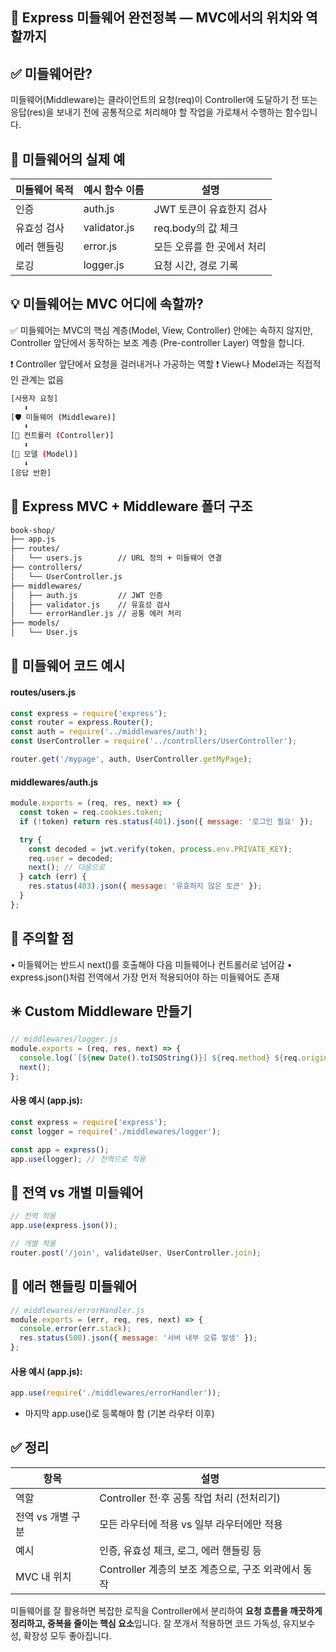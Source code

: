 
## 📘 Express 미들웨어 완전정복 — MVC에서의 위치와 역할까지

## ✅ 미들웨어란?

미들웨어(Middleware)는 클라이언트의 요청(req)이 Controller에 도달하기 전 또는 응답(res)을 보내기 전에
공통적으로 처리해야 할 작업을 가로채서 수행하는 함수입니다.


## 🔄 미들웨어의 실제 예
| **미들웨어 목적** | **예시 함수 이름** | **설명**          |
| ----------- | ------------ | --------------- |
| 인증          | auth.js      | JWT 토큰이 유효한지 검사 |
| 유효성 검사      | validator.js | req.body의 값 체크  |
| 에러 핸들링      | error.js     | 모든 오류를 한 곳에서 처리 |
| 로깅          | logger.js    | 요청 시간, 경로 기록    |



## 💡 미들웨어는 MVC 어디에 속할까?

✅ 미들웨어는 MVC의 핵심 계층(Model, View, Controller) 안에는 속하지 않지만,
Controller 앞단에서 동작하는 보조 계층 (Pre-controller Layer) 역할을 합니다.

❗ Controller 앞단에서 요청을 걸러내거나 가공하는 역할
❗ View나 Model과는 직접적인 관계는 없음

```bash
[사용자 요청]
   ⬇
[🛡 미들웨어 (Middleware)]
   ⬇
[🧠 컨트롤러 (Controller)]
   ⬇
[💾 모델 (Model)]
   ⬇
[응답 반환]
```



## 📁 Express MVC + Middleware 폴더 구조

```bash
book-shop/
├── app.js
├── routes/
│   └── users.js        // URL 정의 + 미들웨어 연결
├── controllers/
│   └── UserController.js
├── middlewares/
│   ├── auth.js         // JWT 인증
│   ├── validator.js    // 유효성 검사
│   └── errorHandler.js // 공통 에러 처리
├── models/
│   └── User.js
```



## 🧪 미들웨어 코드 예시
#### routes/users.js
```js
const express = require('express');
const router = express.Router();
const auth = require('../middlewares/auth');
const UserController = require('../controllers/UserController');

router.get('/mypage', auth, UserController.getMyPage);
```

#### middlewares/auth.js
```js
module.exports = (req, res, next) => {
  const token = req.cookies.token;
  if (!token) return res.status(401).json({ message: '로그인 필요' });

  try {
    const decoded = jwt.verify(token, process.env.PRIVATE_KEY);
    req.user = decoded;
    next(); // 다음으로
  } catch (err) {
    res.status(403).json({ message: '유효하지 않은 토큰' });
  }
};
```


## 🚨 주의할 점
• 미들웨어는 반드시 next()를 호출해야 다음 미들웨어나 컨트롤러로 넘어감
• express.json()처럼 전역에서 가장 먼저 적용되어야 하는 미들웨어도 존재


## ✳️ Custom Middleware 만들기
```js
// middlewares/logger.js
module.exports = (req, res, next) => {
  console.log(`[${new Date().toISOString()}] ${req.method} ${req.originalUrl}`);
  next();
};
```

#### 사용 예시 (app.js):
```js
const express = require('express');
const logger = require('./middlewares/logger');

const app = express();
app.use(logger); // 전역으로 적용
```


## 🧭 전역 vs 개별 미들웨어
```js
// 전역 적용
app.use(express.json());

// 개별 적용
router.post('/join', validateUser, UserController.join);
```


## 🚨 에러 핸들링 미들웨어
```js
// middlewares/errorHandler.js
module.exports = (err, req, res, next) => {
  console.error(err.stack);
  res.status(500).json({ message: '서버 내부 오류 발생' });
};
```

#### 사용 예시 (app.js):
```js
app.use(require('./middlewares/errorHandler'));
```
- 마지막 app.use()로 등록해야 함 (기본 라우터 이후)


## ✅ 정리

| **항목**      | **설명**                             |
| ----------- | ---------------------------------- |
| 역할          | Controller 전·후 공통 작업 처리 (전처리기)     |
| 전역 vs 개별 구분 | 모든 라우터에 적용 vs 일부 라우터에만 적용          |
| 예시          | 인증, 유효성 체크, 로그, 에러 핸들링 등           |
| MVC 내 위치    | Controller 계층의 보조 계층으로, 구조 외곽에서 동작 |


미들웨어를 잘 활용하면 복잡한 로직을 Controller에서 분리하여
**요청 흐름을 깨끗하게 정리하고, 중복을 줄이는 핵심 요소**입니다.
잘 쪼개서 적용하면 코드 가독성, 유지보수성, 확장성 모두 좋아집니다.
